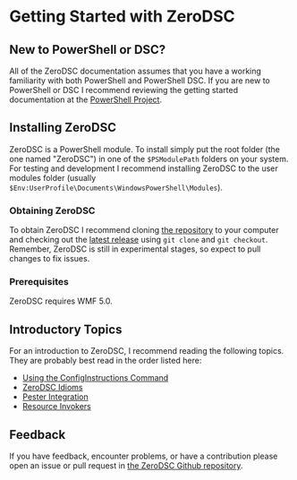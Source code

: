 # Getting Started with ZeroDSC

## New to PowerShell or DSC?
All of the ZeroDSC documentation assumes that you have a working familiarity with both PowerShell and PowerShell DSC.  If you are new to PowerShell or DSC I recommend reviewing the getting started documentation at the [PowerShell Project](https://github.com/PowerShell/PowerShell).

## Installing ZeroDSC

ZeroDSC is a PowerShell module.  To install simply put the root folder (the one named "ZeroDSC") in one of the `$PSModulePath` folders on your system.  For testing and development I recommend installing ZeroDSC to the user modules folder (usually `$Env:UserProfile\Documents\WindowsPowerShell\Modules`). 

### Obtaining ZeroDSC

To obtain ZeroDSC I recommend cloning [the repository](https://github.com/alx9r/ZeroDSC.git) to your computer and checking out the [latest release](https://github.com/alx9r/ZeroDSC/releases/latest) using `git clone` and `git checkout`.  Remember, ZeroDSC is still in experimental stages, so expect to pull changes to fix issues.

### Prerequisites

ZeroDSC requires WMF 5.0.

## Introductory Topics

For an introduction to ZeroDSC, I recommend reading the following topics.  They are probably best read in the order listed here:

 * [Using the ConfigInstructions Command][]
 * [ZeroDSC Idioms][]
 * [Pester Integration][]
 * [Resource Invokers][]

[Using the ConfigInstructions Command]: configInstructions.md
[ZeroDSC Idioms]: idioms.md
[Pester Integration]: pesterIntegration.md
[Resource Invokers]: resourceInvoker.md

## Feedback

If you have feedback, encounter problems, or have a contribution please open an issue or pull request in [the ZeroDSC Github repository](https://github.com/alx9r/ZeroDSC).
